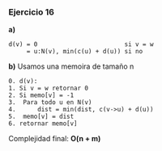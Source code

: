 ### Ejercicio 16

**a)**
```
d(v) = 0                        si v = w
     = u:N(v), min(c(u) + d(u)) si no
```

**b)**
Usamos una memoira de tamaño n
```
0. d(v):
1. Si v = w retornar 0
2. Si memo[v] = -1
3.  Para todo u en N(v)
4.      dist = min(dist, c(v->u) + d(u))
5.  memo[v] = dist
6. retornar memo[v]
```
Complejidad final: **O(n + m)**